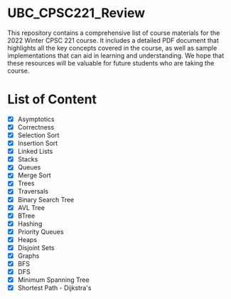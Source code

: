 # UBC_CPSC221_Review
This repository contains a comprehensive list of course materials for the 2022 Winter CPSC 221 course. 
It includes a detailed PDF document that highlights all the key concepts covered in the course, as well as sample implementations that can aid in learning and understanding. 
We hope that these resources will be valuable for future students who are taking the course.
# List of Content
- [x] Asymptotics
- [x] Correctness
- [x] Selection Sort
- [x] Insertion Sort
- [x] Linked Lists
- [x] Stacks
- [x] Queues
- [x] Merge Sort
- [x] Trees
- [x] Traversals
- [x] Binary Search Tree
- [x] AVL Tree
- [x] BTree
- [x] Hashing
- [x] Priority Queues
- [x] Heaps
- [x] Disjoint Sets
- [x] Graphs
- [x] BFS
- [x] DFS
- [x] Minimum Spanning Tree
- [x] Shortest Path - Dijkstra's 
